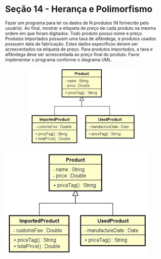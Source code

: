 # Seção 14 - Herança e Polimorfismo

Fazer um programa para ler os dados de N
produtos (N fornecido pelo usuário). Ao final,
mostrar a etiqueta de preço de cada produto na
mesma ordem em que foram digitados.
Todo produto possui nome e preço. Produtos
importados possuem uma taxa de alfândega, e
produtos usados possuem data de fabricação.
Estes
dados
específicos
devem
ser
acrescentados na etiqueta de preço. Para produtos
importados, a taxa e alfândega deve ser
acrescentada ao preço final do produto.
Favor implementar o programa conforme o diagrama UML.  

<p align="center">
  <img src="https://raw.githubusercontent.com/LeandroHamorim/cursoJavaUdemy/main/src/images/uml14.jpeg" width="350" title="Diagrama UML">
</p>

![Diagrama UML](https://raw.githubusercontent.com/LeandroHamorim/cursoJavaUdemy/main/src/images/uml14.jpeg)
